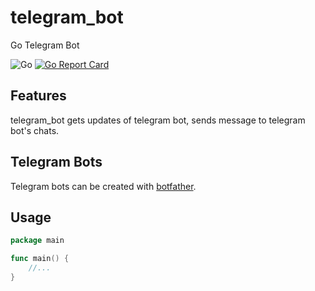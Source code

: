 # telegram_bot
Go Telegram Bot

![Go](https://github.com/ermanimer/telegram_bot/workflows/Go/badge.svg)
[![Go Report Card](https://goreportcard.com/badge/github.com/ermanimer/telegram_bot)](https://goreportcard.com/report/github.com/ermanimer/telegram_bot)

## Features
telegram_bot gets updates of telegram bot, sends message to telegram bot's chats.

## Telegram Bots
Telegram bots can be created with [botfather](https://t.me/botfather).

## Usage 
```go
package main

func main() {
    //...
}
```